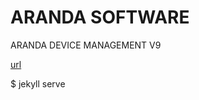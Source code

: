 # ARANDA SOFTWARE 

ARANDA DEVICE MANAGEMENT V9

[url](https://angelicamariagranados-cyber.github.io/Pruebas)

$ jekyll serve 


